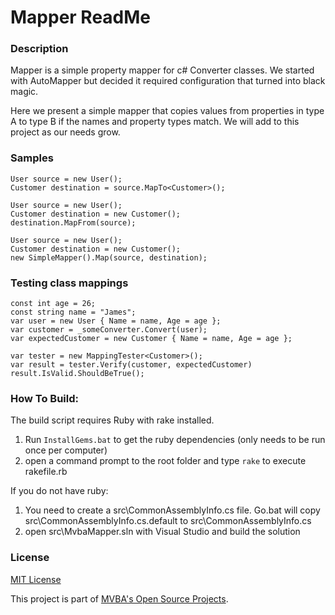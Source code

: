 Mapper ReadMe
==
### Description

Mapper is a simple property mapper for c# Converter classes. We started with AutoMapper but decided it required configuration that turned into black magic.

Here we present a simple mapper that copies values from properties in type A to type B if the names and property types match. We will add to this project as our needs grow.

### Samples

	User source = new User();
	Customer destination = source.MapTo<Customer>();

	User source = new User();
	Customer destination = new Customer();
	destination.MapFrom(source);

	User source = new User();
	Customer destination = new Customer();
	new SimpleMapper().Map(source, destination);

### Testing class mappings

	const int age = 26;
	const string name = "James";
	var user = new User { Name = name, Age = age };
	var customer = _someConverter.Convert(user);
	var expectedCustomer = new Customer { Name = name, Age = age };
	
	var tester = new MappingTester<Customer>();
	var result = tester.Verify(customer, expectedCustomer)
	result.IsValid.ShouldBeTrue();

### How To Build:

The build script requires Ruby with rake installed.

1. Run `InstallGems.bat` to get the ruby dependencies (only needs to be run once per computer)
1. open a command prompt to the root folder and type `rake` to execute rakefile.rb

If you do not have ruby:

1. You need to create a src\CommonAssemblyInfo.cs file. Go.bat will copy src\CommonAssemblyInfo.cs.default to src\CommonAssemblyInfo.cs
1. open src\MvbaMapper.sln with Visual Studio and build the solution
### License

[MIT License][mitlicense]

This project is part of [MVBA's Open Source Projects][MvbaLawGithub].

[MvbaLawGithub]: http://mvbalaw.github.io/
[mitlicense]: http://www.opensource.org/licenses/mit-license.php
